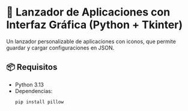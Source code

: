 # 🚀 Lanzador de Aplicaciones con Interfaz Gráfica (Python + Tkinter)

Un lanzador personalizable de aplicaciones con iconos, que permite guardar y cargar configuraciones en JSON.

## 📦 Requisitos
- Python 3.13
- Dependencias:
  ```bash
  pip install pillow
